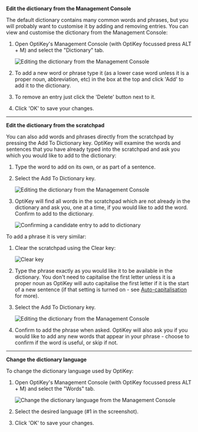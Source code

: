**Edit the dictionary from the Management Console**

The default dictionary contains many common words and phrases, but you will probably want to customise it by adding and removing entries. You can view and customise the dictionary from the Management Console:

1. Open OptiKey's Management Console (with OptiKey focussed press ALT + M) and select the "Dictionary" tab.

    ![Editing the dictionary from the Management Console](https://github.com/JuliusSweetland/OptiKey/blob/gh-pages/images/Management_Console_Dictionary_Numbered.png)

2. To add a new word or phrase type it (as a lower case word unless it is a proper noun, abbreviation, etc) in the box at the top and click 'Add' to add it to the dictionary.

3. To remove an entry just click the 'Delete' button next to it.

4. Click 'OK' to save your changes.

---

**Edit the dictionary from the scratchpad**

You can also add words and phrases directly from the scratchpad by pressing the Add To Dictionary key. OptiKey will examine the words and sentences that you have already typed into the scratchpad and ask you which you would like to add to the dictionary:

1. Type the word to add on its own, or as part of a sentence.

2. Select the Add To Dictionary key.

    ![Editing the dictionary from the Management Console](https://github.com/JuliusSweetland/OptiKey/blob/gh-pages/images/Key_AddToDictionary_Up.png)

3. OptiKey will find all words in the scratchpad which are not already in the dictionary and ask you, one at a time, if you would like to add the word. Confirm to add to the dictionary.

    ![Confirming a candidate entry to add to dictionary](https://github.com/JuliusSweetland/OptiKey/blob/gh-pages/images/Keyboard_YesNoQuestion.png)

To add a phrase it is very similar:

1. Clear the scratchpad using the Clear key:

    ![Clear key](http://juliussweetland.github.io/OptiKey/images/Key_Clear_Up.png)

2. Type the phrase exactly as you would like it to be available in the dictionary. You don't need to capitalise the first letter unless it is a proper noun as OptiKey will auto capitalise the first letter if it is the start of a new sentence (if that setting is turned on - see [Auto-capitalisation](https://github.com/JuliusSweetland/OptiKey/wiki/User-Guide#auto-capitalisation-and-auto-spacing) for more).

3. Select the Add To Dictionary key.

    ![Editing the dictionary from the Management Console](https://github.com/JuliusSweetland/OptiKey/blob/gh-pages/images/Key_AddToDictionary_Up.png)

4. Confirm to add the phrase when asked. OptiKey will also ask you if you would like to add any new words that appear in your phrase - choose to confirm if the word is useful, or skip if not.

---

**Change the dictionary language**

To change the dictionary language used by OptiKey:

1. Open OptiKey's Management Console (with OptiKey focussed press ALT + M) and select the "Words" tab.

    ![Change the dictionary language from the Management Console](https://github.com/JuliusSweetland/OptiKey/blob/gh-pages/images/Management_Console_Words_Numbered.png)

2. Select the desired language (#1 in the screenshot).

3. Click 'OK' to save your changes.